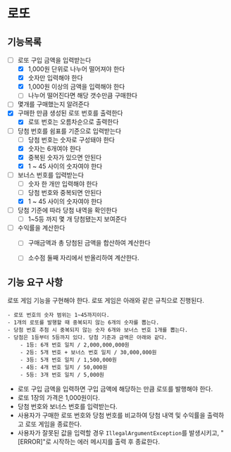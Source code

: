 # 로또

## 기능목록
- [ ] 로또 구입 금액을 입력받는다
  - [x] 1,000원 단위로 나누어 떨어져야 한다
  - [x] 숫자만 입력해야 한다
  - [x] 1,000원 이상의 금액을 입력해야 한다
  - [ ] 나누어 떨어진다면 해당 갯수만큼 구매한다
- [ ] 몇개를 구매했는지 알려준다
- [x] 구매한 만큼 생성된 로또 번호를 출력한다
  - [x] 로또 번호는 오름차순으로 출력한다
- [ ] 당첨 번호를 쉼표를 기준으로 입력받는다
  - [ ] 당첨 번호는 숫자로 구성돼야 한다
  - [x] 숫자는 6개여야 한다
  - [x] 중복된 숫자가 있으면 안된다
  - [x] 1 ~ 45 사이의 숫자여야 한다
- [ ] 보너스 번호를 입력받는다
  - [ ] 숫자 한 개만 입력해야 한다
  - [ ] 당첨 번호와 중복되면 안된다
  - [x] 1 ~ 45 사이의 숫자여야 한다
- [ ] 당첨 기준에 따라 당첨 내역을 확인한다
  - [ ] 1~5등 까지 몇 개 당첨됐는지 보여준다
- [ ] 수익률을 계산한다
  - [ ] 구매금액과 총 당첨된 금액을 합산하여 계산한다
  - [ ] 소수점 둘째 자리에서 반올리하여 계산한다.


## 기능 요구 사항


로또 게임 기능을 구현해야 한다. 로또 게임은 아래와 같은 규칙으로 진행된다.

```
- 로또 번호의 숫자 범위는 1~45까지이다.
- 1개의 로또를 발행할 때 중복되지 않는 6개의 숫자를 뽑는다.
- 당첨 번호 추첨 시 중복되지 않는 숫자 6개와 보너스 번호 1개를 뽑는다.
- 당첨은 1등부터 5등까지 있다. 당첨 기준과 금액은 아래와 같다.
    - 1등: 6개 번호 일치 / 2,000,000,000원
    - 2등: 5개 번호 + 보너스 번호 일치 / 30,000,000원
    - 3등: 5개 번호 일치 / 1,500,000원
    - 4등: 4개 번호 일치 / 50,000원
    - 5등: 3개 번호 일치 / 5,000원
```

- 로또 구입 금액을 입력하면 구입 금액에 해당하는 만큼 로또를 발행해야 한다.
- 로또 1장의 가격은 1,000원이다.
- 당첨 번호와 보너스 번호를 입력받는다.
- 사용자가 구매한 로또 번호와 당첨 번호를 비교하여 당첨 내역 및 수익률을 출력하고 로또 게임을 종료한다.
- 사용자가 잘못된 값을 입력할 경우 `IllegalArgumentException`를 발생시키고, "[ERROR]"로 시작하는 에러 메시지를 출력 후 종료한다.
